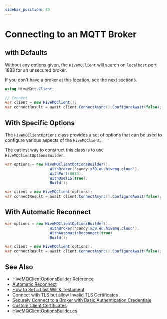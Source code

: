 ```yaml
---
sidebar_position: 40
---
```


# Connecting to an MQTT Broker

## with Defaults

Without any options given, the `HiveMQClient` will search on `localhost` port 1883 for an unsecured broker.

If you don't have a broker at this location, see the next sections.

```csharp
using HiveMQtt.Client;

// Connect
var client = new HiveMQClient();
var connectResult = await client.ConnectAsync().ConfigureAwait(false);
```

## With Specific Options

The `HiveMQClientOptions` class provides a set of options that can be used to configure various aspects of the `HiveMQClient`.

The easiest way to construct this class is to use `HiveMQClientOptionsBuilder`.

```csharp
var options = new HiveMQClientOptionsBuilder().
                    WithBroker('candy.x39.eu.hivemq.cloud').
                    WithPort(8883).
                    WithUseTLS(true).
                    Build();

var client = new HiveMQClient(options);
var connectResult = await client.ConnectAsync().ConfigureAwait(false);
```

## With Automatic Reconnect 

```csharp
var options = new HiveMQClientOptionsBuilder().
                    WithBroker('candy.x39.eu.hivemq.cloud').
                    WithAutomaticReconnect(true)
                    Build();

var client = new HiveMQClient(options);
var connectResult = await client.ConnectAsync().ConfigureAwait(false);
```


## See Also

* [HiveMQClientOptionsBuilder Reference](/docs/reference/client_options_builder)
* [Automatic Reconnect](/docs/reference/automatic_reconnect)
* [How to Set a Last Will & Testament](/docs/how-to/set-lwt)
* [Connect with TLS but allow Invalid TLS Certificates](/docs/how-to/allow-invalid-certs)
* [Securely Connect to a Broker with Basic Authentication Credentials](/docs/how-to/connect-with-auth)
* [Custom Client Certificates](/docs/how-to/client-certificates)
* [HiveMQClientOptionsBuilder.cs](https://github.com/hivemq/hivemq-mqtt-client-dotnet/blob/main/Source/HiveMQtt/Client/HiveMQClientOptionsBuilder.cs)
